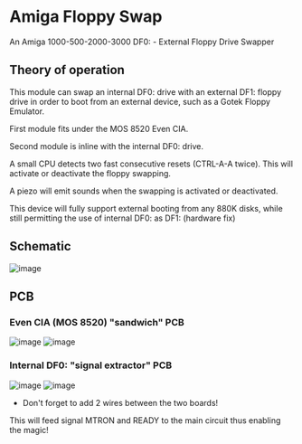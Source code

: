 # Amiga Floppy Swap
An Amiga 1000-500-2000-3000 DF0: - External Floppy Drive Swapper
## Theory of operation
This module can swap an internal DF0: drive with an external DF1: floppy drive in order to boot from an external device, such as a Gotek Floppy Emulator.

First module fits under the MOS 8520 Even CIA.

Second module is inline with the internal DF0: drive.

A small CPU detects two fast consecutive resets (CTRL-A-A twice). This will activate or deactivate the floppy swapping.

A piezo will emit sounds when the swapping is activated or deactivated.

This device will fully support external booting from any 880K disks, while still permitting the use of internal DF0: as DF1: (hardware fix)

## Schematic
![image](https://user-images.githubusercontent.com/18539931/231537184-32b204a7-5ace-447a-bb3c-b94747fb4f77.png)
## PCB
### Even CIA (MOS 8520) "sandwich" PCB
![image](https://user-images.githubusercontent.com/18539931/231581277-1eed8321-dfd0-4dcd-9db9-6d271217da2a.png)
![image](https://user-images.githubusercontent.com/18539931/231581348-d27fab04-f03f-4aac-bed5-ddacad86fa6f.png)
### Internal DF0: "signal extractor" PCB
![image](https://user-images.githubusercontent.com/18539931/231581458-66220dfb-2083-49b2-8f01-d19089d4dd1e.png)
![image](https://user-images.githubusercontent.com/18539931/231581515-ed4e5da0-7c8b-4ccf-a66c-06147e8ddd4a.png)
* Don't forget to add 2 wires between the two boards!

This will feed signal MTRON and READY to the main circuit thus enabling the magic!
